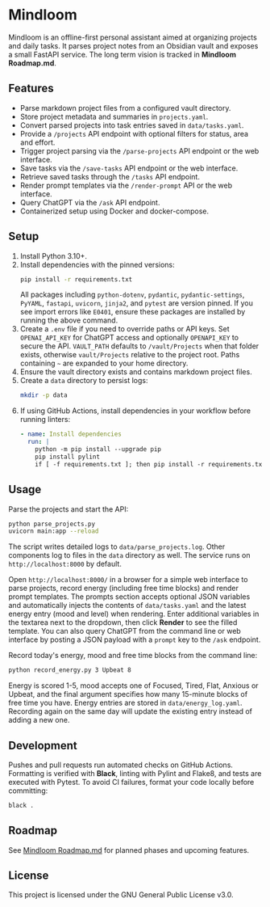 # Mindloom

Mindloom is an offline-first personal assistant aimed at organizing projects and daily tasks. It parses project notes from an Obsidian vault and exposes a small FastAPI service. The long term vision is tracked in **Mindloom Roadmap.md**.

## Features
- Parse markdown project files from a configured vault directory.
- Store project metadata and summaries in `projects.yaml`.
- Convert parsed projects into task entries saved in `data/tasks.yaml`.
- Provide a `/projects` API endpoint with optional filters for status, area and effort.
- Trigger project parsing via the `/parse-projects` API endpoint or the web interface.
- Save tasks via the `/save-tasks` API endpoint or the web interface.
- Retrieve saved tasks through the `/tasks` API endpoint.
- Render prompt templates via the `/render-prompt` API or the web interface.
- Query ChatGPT via the `/ask` API endpoint.
- Containerized setup using Docker and docker-compose.

## Setup
1. Install Python 3.10+.
2. Install dependencies with the pinned versions:
   ```bash
   pip install -r requirements.txt
   ```
   All packages including `python-dotenv`, `pydantic`, `pydantic-settings`, `PyYAML`, `fastapi`, `uvicorn`, `jinja2`, and `pytest` are version pinned. If you see import errors like `E0401`, ensure these packages are installed by running the above command.
3. Create a `.env` file if you need to override paths or API keys. Set `OPENAI_API_KEY` for ChatGPT access and optionally `OPENAPI_KEY` to secure the API. `VAULT_PATH` defaults to `/vault/Projects` when that folder exists, otherwise `vault/Projects` relative to the project root. Paths containing `~` are expanded to your home directory.
4. Ensure the vault directory exists and contains markdown project files.
5. Create a `data` directory to persist logs:
   ```bash
   mkdir -p data
   ```
6. If using GitHub Actions, install dependencies in your workflow before running linters:
   ```yaml
   - name: Install dependencies
     run: |
       python -m pip install --upgrade pip
       pip install pylint
       if [ -f requirements.txt ]; then pip install -r requirements.txt; fi
   ```

## Usage
Parse the projects and start the API:
```bash
python parse_projects.py
uvicorn main:app --reload
```
The script writes detailed logs to `data/parse_projects.log`.
Other components log to files in the `data` directory as well.
The service runs on `http://localhost:8000` by default.

Open `http://localhost:8000/` in a browser for a simple web interface to parse projects, record energy (including free time blocks) and render prompt templates.
The prompts section accepts optional JSON variables and automatically injects the contents of `data/tasks.yaml` and the latest energy entry (mood and level) when rendering. Enter additional variables in the textarea next to the dropdown, then click **Render** to see the filled template.
You can also query ChatGPT from the command line or web interface by posting a JSON payload with a `prompt` key to the `/ask` endpoint.

Record today's energy, mood and free time blocks from the command line:
```bash
python record_energy.py 3 Upbeat 8
```
Energy is scored 1-5, mood accepts one of Focused, Tired, Flat, Anxious or Upbeat,
and the final argument specifies how many 15-minute blocks of free time you have.
Energy entries are stored in `data/energy_log.yaml`.
Recording again on the same day will update the existing entry instead of adding a new one.

## Development
Pushes and pull requests run automated checks on GitHub Actions. Formatting is
verified with **Black**, linting with Pylint and Flake8, and tests are executed
with Pytest. To avoid CI failures, format your code locally before committing:
```bash
black .
```

## Roadmap
See [Mindloom Roadmap.md](Mindloom%20Roadmap.md) for planned phases and upcoming features.

## License
This project is licensed under the GNU General Public License v3.0.
